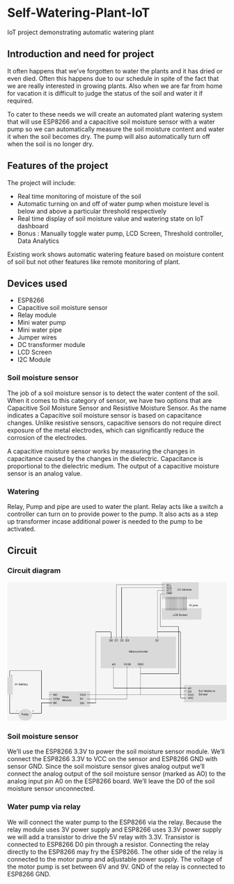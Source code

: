 # Self-Watering-Plant-IoT
IoT project demonstrating automatic watering plant

## Introduction and need for project
It often happens that we’ve forgotten to water the plants and it has dried or even died. Often this happens due to our schedule in spite of the fact that we are really interested in growing plants. Also when we are far from home for vacation it is difficult to judge the status of the soil and water it if required.

To cater to these needs we will create an automated plant watering system that will use ESP8266 and a capacitive soil moisture sensor with a water pump so we can automatically measure the soil moisture content and water it when the soil becomes dry. The pump will also automatically turn off when the soil is no longer dry.

## Features of the project

The project will include:
* Real time monitoring of moisture of the soil
* Automatic turning on and off of water pump when moisture level is below and above a particular threshold respectively
* Real time display of soil moisture value and watering state on IoT dashboard
* Bonus : Manually toggle water pump, LCD Screen, Threshold controller, Data Analytics

Existing work shows automatic watering feature based on moisture content of soil but not other features like remote monitoring of plant.

## Devices used

* ESP8266
* Capacitive soil moisture sensor
* Relay module
* Mini water pump
* Mini water pipe
* Jumper wires
* DC transformer module
* LCD Screen
* I2C Module

### Soil moisture sensor
The job of a soil moisture sensor is to detect the water content of the soil. When it comes to this category of sensor, we have two options that are Capacitive Soil Moisture Sensor and Resistive Moisture Sensor. As the name indicates a Capacitive soil moisture sensor is based on capacitance changes. Unlike resistive sensors, capacitive sensors do not require direct exposure of the metal electrodes, which can significantly reduce the corrosion of the electrodes.

A capacitive moisture sensor works by measuring the changes in capacitance caused by the changes in the dielectric. Capacitance is proportional to the dielectric medium. The output of a capacitive moisture sensor is an analog value. 

### Watering 
Relay, Pump and pipe are used to water the plant. Relay acts like a switch a controller can turn on to provide power to the pump. It also acts as a step up transformer incase additional power is needed to the pump to be activated.

## Circuit 
### Circuit diagram
![Circuit diagram](/circuit_diagram.png)

### Soil moisture sensor
We’ll use the ESP8266 3.3V to power the soil moisture sensor module. We’ll connect the ESP8266 3.3V to VCC on the sensor and ESP8266 GND with sensor GND. Since the soil moisture sensor gives analog output we’ll connect the analog output of the soil moisture sensor (marked as AO) to the analog input pin A0 on the ESP8266 board. We’ll leave the D0 of the soil moisture sensor unconnected.

###  Water pump via relay
We will connect the water pump to the ESP8266 via the relay. Because the relay module uses 3V power supply and ESP8266 uses 3.3V power supply we will add a transistor to drive the 5V relay with 3.3V. Transistor is connected to ESP8266 D0 pin through a resistor. Connecting the relay directly to the ESP8266 may fry the ESP8266. The other side of the relay is connected to the motor pump and adjustable power supply. The voltage of the motor pump is set between 6V and 9V. GND of the relay is connected to ESP8266 GND.


